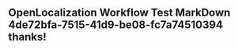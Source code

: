 <properties
ms.topic="hero-topic"
ms.test1="hero-topic"
ms.test2="test"/>

## OpenLocalization Workflow Test MarkDown 4de72bfa-7515-41d9-be08-fc7a74510394 thanks!
